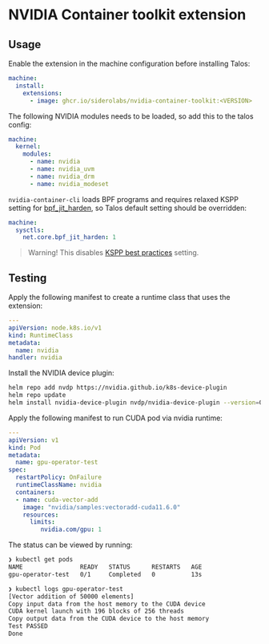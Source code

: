 # NVIDIA Container toolkit extension

## Usage

Enable the extension in the machine configuration before installing Talos:

```yaml
machine:
  install:
    extensions:
      - image: ghcr.io/siderolabs/nvidia-container-toolkit:<VERSION>
```

The following NVIDIA modules needs to be loaded, so add this to the talos config:

```yaml
machine:
  kernel:
    modules:
      - name: nvidia
      - name: nvidia_uvm
      - name: nvidia_drm
      - name: nvidia_modeset
```

`nvidia-container-cli` loads BPF programs and requires relaxed KSPP setting for [bpf_jit_harden](https://sysctl-explorer.net/net/core/bpf_jit_harden/), so Talos default setting
should be overridden:

```yaml
machine:
  sysctls:
    net.core.bpf_jit_harden: 1
```

> Warning! This disables [KSPP best practices](https://kernsec.org/wiki/index.php/Kernel_Self_Protection_Project/Recommended_Settings#sysctls) setting.

## Testing

Apply the following manifest to create a runtime class that uses the extension:

```yaml
---
apiVersion: node.k8s.io/v1
kind: RuntimeClass
metadata:
  name: nvidia
handler: nvidia
```

Install the NVIDIA device plugin:

```bash
helm repo add nvdp https://nvidia.github.io/k8s-device-plugin
helm repo update
helm install nvidia-device-plugin nvdp/nvidia-device-plugin --version=0.14.1 --set=runtimeClassName=nvidia
```

Apply the following manifest to run CUDA pod via nvidia runtime:

```yaml
---
apiVersion: v1
kind: Pod
metadata:
  name: gpu-operator-test
spec:
  restartPolicy: OnFailure
  runtimeClassName: nvidia
  containers:
  - name: cuda-vector-add
    image: "nvidia/samples:vectoradd-cuda11.6.0"
    resources:
      limits:
         nvidia.com/gpu: 1
```


The status can be viewed by running:

```bash
❯ kubectl get pods
NAME                READY   STATUS      RESTARTS   AGE
gpu-operator-test   0/1     Completed   0          13s
```

```bash
❯ kubectl logs gpu-operator-test
[Vector addition of 50000 elements]
Copy input data from the host memory to the CUDA device
CUDA kernel launch with 196 blocks of 256 threads
Copy output data from the CUDA device to the host memory
Test PASSED
Done
```

